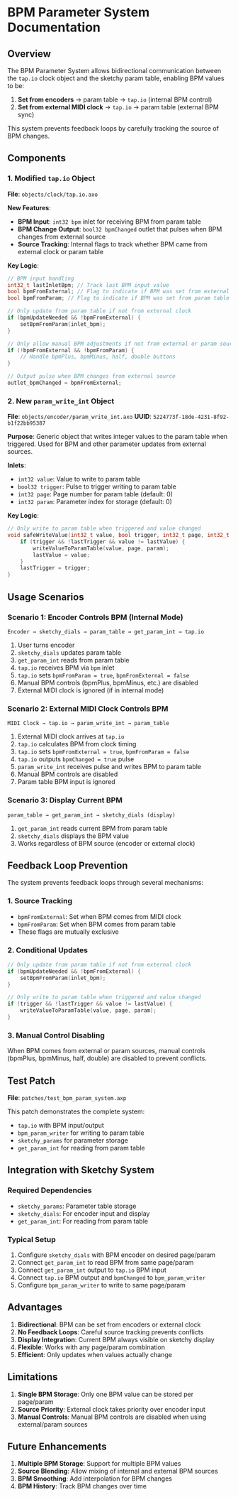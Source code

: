 # BPM Parameter System Documentation

## Overview

The BPM Parameter System allows bidirectional communication between the `tap.io` clock object and the sketchy param table, enabling BPM values to be:
1. **Set from encoders** → param table → `tap.io` (internal BPM control)
2. **Set from external MIDI clock** → `tap.io` → param table (external BPM sync)

This system prevents feedback loops by carefully tracking the source of BPM changes.

## Components

### 1. Modified `tap.io` Object

**File**: `objects/clock/tap.io.axo`

**New Features**:
- **BPM Input**: `int32 bpm` inlet for receiving BPM from param table
- **BPM Change Output**: `bool32 bpmChanged` outlet that pulses when BPM changes from external source
- **Source Tracking**: Internal flags to track whether BPM came from external clock or param table

**Key Logic**:
```c
// BPM input handling
int32_t lastInletBpm; // Track last BPM input value
bool bpmFromExternal; // Flag to indicate if BPM was set from external clock
bool bpmFromParam; // Flag to indicate if BPM was set from param table

// Only update from param table if not from external clock
if (bpmUpdateNeeded && !bpmFromExternal) {
    setBpmFromParam(inlet_bpm);
}

// Only allow manual BPM adjustments if not from external or param sources
if (!bpmFromExternal && !bpmFromParam) {
    // Handle bpmPlus, bpmMinus, half, double buttons
}

// Output pulse when BPM changes from external source
outlet_bpmChanged = bpmFromExternal;
```

### 2. New `param_write_int` Object

**File**: `objects/encoder/param_write_int.axo`
**UUID**: `5224773f-18de-4231-8f92-b1f22bb95387`

**Purpose**: Generic object that writes integer values to the param table when triggered. Used for BPM and other parameter updates from external sources.

**Inlets**:
- `int32 value`: Value to write to param table
- `bool32 trigger`: Pulse to trigger writing to param table
- `int32 page`: Page number for param table (default: 0)
- `int32 param`: Parameter index for storage (default: 0)

**Key Logic**:
```c
// Only write to param table when triggered and value changed
void safeWriteValue(int32_t value, bool trigger, int32_t page, int32_t param) {
    if (trigger && !lastTrigger && value != lastValue) {
        writeValueToParamTable(value, page, param);
        lastValue = value;
    }
    lastTrigger = trigger;
}
```

## Usage Scenarios

### Scenario 1: Encoder Controls BPM (Internal Mode)

```
Encoder → sketchy_dials → param_table → get_param_int → tap.io
```

1. User turns encoder
2. `sketchy_dials` updates param table
3. `get_param_int` reads from param table
4. `tap.io` receives BPM via `bpm` inlet
5. `tap.io` sets `bpmFromParam = true`, `bpmFromExternal = false`
6. Manual BPM controls (bpmPlus, bpmMinus, etc.) are disabled
7. External MIDI clock is ignored (if in internal mode)

### Scenario 2: External MIDI Clock Controls BPM

```
MIDI Clock → tap.io → param_write_int → param_table
```

1. External MIDI clock arrives at `tap.io`
2. `tap.io` calculates BPM from clock timing
3. `tap.io` sets `bpmFromExternal = true`, `bpmFromParam = false`
4. `tap.io` outputs `bpmChanged = true` pulse
5. `param_write_int` receives pulse and writes BPM to param table
6. Manual BPM controls are disabled
7. Param table BPM input is ignored

### Scenario 3: Display Current BPM

```
param_table → get_param_int → sketchy_dials (display)
```

1. `get_param_int` reads current BPM from param table
2. `sketchy_dials` displays the BPM value
3. Works regardless of BPM source (encoder or external clock)

## Feedback Loop Prevention

The system prevents feedback loops through several mechanisms:

### 1. Source Tracking
- `bpmFromExternal`: Set when BPM comes from MIDI clock
- `bpmFromParam`: Set when BPM comes from param table
- These flags are mutually exclusive

### 2. Conditional Updates
```c
// Only update from param table if not from external clock
if (bpmUpdateNeeded && !bpmFromExternal) {
    setBpmFromParam(inlet_bpm);
}

// Only write to param table when triggered and value changed
if (trigger && !lastTrigger && value != lastValue) {
    writeValueToParamTable(value, page, param);
}
```

### 3. Manual Control Disabling
When BPM comes from external or param sources, manual controls (bpmPlus, bpmMinus, half, double) are disabled to prevent conflicts.

## Test Patch

**File**: `patches/test_bpm_param_system.axp`

This patch demonstrates the complete system:
- `tap.io` with BPM input/output
- `bpm_param_writer` for writing to param table
- `sketchy_params` for parameter storage
- `get_param_int` for reading from param table

## Integration with Sketchy System

### Required Dependencies
- `sketchy_params`: Parameter table storage
- `sketchy_dials`: For encoder input and display
- `get_param_int`: For reading from param table

### Typical Setup
1. Configure `sketchy_dials` with BPM encoder on desired page/param
2. Connect `get_param_int` to read BPM from same page/param
3. Connect `get_param_int` output to `tap.io` BPM input
4. Connect `tap.io` BPM output and `bpmChanged` to `bpm_param_writer`
5. Configure `bpm_param_writer` to write to same page/param

## Advantages

1. **Bidirectional**: BPM can be set from encoders or external clock
2. **No Feedback Loops**: Careful source tracking prevents conflicts
3. **Display Integration**: Current BPM always visible on sketchy display
4. **Flexible**: Works with any page/param combination
5. **Efficient**: Only updates when values actually change

## Limitations

1. **Single BPM Storage**: Only one BPM value can be stored per page/param
2. **Source Priority**: External clock takes priority over encoder input
3. **Manual Controls**: Manual BPM controls are disabled when using external/param sources

## Future Enhancements

1. **Multiple BPM Storage**: Support for multiple BPM values
2. **Source Blending**: Allow mixing of internal and external BPM sources
3. **BPM Smoothing**: Add interpolation for BPM changes
4. **BPM History**: Track BPM changes over time 